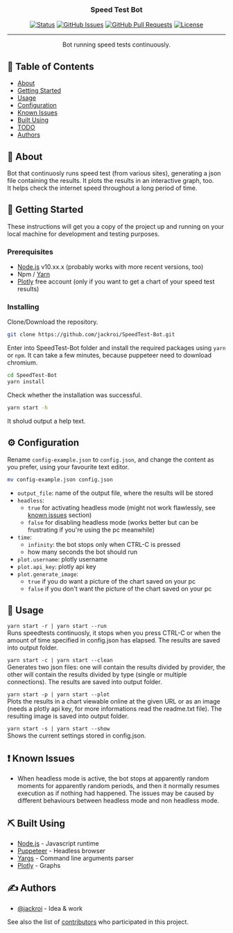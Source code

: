 [//]: # (Comment)

<!--
<p align="center">
  <a href="" rel="noopener">
 <img width=200px height=200px src="https://i.imgur.com/6wj0hh6.jpg" alt="Project logo"></a>
</p>
-->

<h3 align="center">Speed Test Bot</h3>

<div align="center">

  [![Status](https://img.shields.io/badge/status-active-success.svg)]()
  [![GitHub Issues](https://img.shields.io/github/issues/kylelobo/The-Documentation-Compendium.svg)](https://github.com/jackroi/SpeedTest-Bot/issues)
  [![GitHub Pull Requests](https://img.shields.io/github/issues-pr/kylelobo/The-Documentation-Compendium.svg)](https://github.com/jackroi/SpeedTest-Bot/pulls)
  [![License](https://img.shields.io/badge/license-MIT-blue.svg)](/LICENSE)

</div>

---

<p align="center">
    Bot running speed tests continuously.
    <br>
</p>


## 📝 Table of Contents
- [About](#about)
- [Getting Started](#getting_started)
- [Usage](#usage)
- [Configuration](#configuration)
- [Known Issues](#known_issues)
- [Built Using](#built_using)
- [TODO](./TODO.md)
- [Authors](#authors)


## 🧐 About <a name = "about"></a>
Bot that continuosly runs speed test (from various sites), generating a json file containing the results. It plots the results in an interactive graph, too.
<br>
It helps check the internet speed throughout a long period of time.


## 🏁 Getting Started <a name="getting_started"></a>
These instructions will get you a copy of the project up and running on your local machine for development and testing purposes.


### Prerequisites
- [Node.js](https://nodejs.org/) v10.xx.x (probably works with more recent versions, too)
- Npm / [Yarn](https://yarnpkg.com/)
- [Plotly](https://plot.ly/online-chart-maker/) free account (only if you want to get a chart of your speed test results)


### Installing
Clone/Download the repository.

```bash
git clone https://github.com/jackroi/SpeedTest-Bot.git
```

Enter into SpeedTest-Bot folder and install the required packages using `yarn` or `npm`. It can take a few minutes, because puppeteer need to download chromium.

```bash
cd SpeedTest-Bot
yarn install
```

Check whether the installation was successful.

```bash
yarn start -h
```

It sholud output a help text.

## ⚙️ Configuration <a name="configuration"></a>
Rename `config-example.json` to `config.json`, and change the content as you prefer, using your favourite text editor.

```bash
mv config-example.json config.json
```

- `output_file`: name of the output file, where the results will be stored
- `headless`:
  - `true` for activating headless mode (might not work flawlessly, see [known issues](#known_issues) section)
  - `false` for disabling headless mode (works better but can be frustrating if you're using the pc meanwhile)
- `time`:
  - `infinity`: the bot stops only when CTRL-C is pressed
  - how many seconds the bot should run
- `plot.username`: plotly username
- `plot.api_key`: plotly api key
- `plot.generate_image`:
  - `true` if you do want a picture of the chart saved on your pc
  - `false` if you don't want the picture of the chart saved on your pc


## 🎈 Usage <a name="usage"></a>

`yarn start -r | yarn start --run`
<br>
Runs speedtests continuosly, it stops when you press CTRL-C or when the amount of time specified in config.json has elapsed. The results are saved into output folder.

`yarn start -c | yarn start --clean`
<br>
Generates two json files: one will contain the results divided by provider, the other will contain the results divided by type (single or multiple connections). The results are saved into output folder.

`yarn start -p | yarn start --plot`
<br>
Plots the results in a chart viewable online at the given URL or as an image (needs a plotly api key, for more informations read the readme.txt file). The resulting image is saved into output folder.

`yarn start -s | yarn start --show`
<br>
Shows the current settings stored in config.json.


## ❗️ Known Issues <a name="known_issues"></a>

- When headless mode is active, the bot stops at apparently random moments for apparently random periods, and then it normally resumes execution as if nothing had happened. The issues may be caused by different behaviours between headless mode and non headless mode.


## ⛏️ Built Using <a name = "built_using"></a>
- [Node.js](https://nodejs.org/) - Javascript runtime
- [Puppeteer](https://github.com/GoogleChrome/puppeteer) - Headless browser
- [Yargs](http://yargs.js.org/) - Command line arguments parser
- [Plotly](https://plot.ly/online-chart-maker/) - Graphs


## ✍️ Authors <a name = "authors"></a>
- [@jackroi](https://github.com/jackroi) - Idea & work

See also the list of [contributors](https://github.com/jackroi/SpeedTest-Bot/contributors) who participated in this project.
